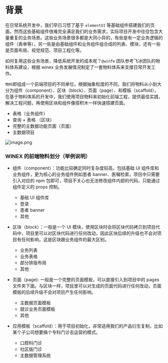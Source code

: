 # 背景

在日常系统开发中，我们早已习惯了基于 `elementUI` 等基础组件搭建我们的页面。然而这些基础组件很难完全满足我们的业务需求，实际项目开发中往往包含大量重复的业务场景。这些业务场景很多都是大同小异的，有些是有一定业务逻辑的组件（表单等），另一些是由基础组件和业务组件组合成的列表、模块，还有一些是页面布局、视觉规范、项目工程化等。

如何复用这些业务场景，降低系统开发的成本呢？`@winfe` 团队参考飞冰团队的物料体系建设，根据 winex 业务发展情况制定了一套物料体系来支撑日常开发工作。
​

`物料`即组成一个前端项目的不同单位，根据抽象粒度的不同，我们将物料从小到大分为组件（component）、区块（block）、页面（page）、和模板（scaffold）。在基于物料体系的开发中，我们使用项目物料来初始化前端工程，提供最佳实践，解决工程问题，再使用区块和组件像搭积木一样快速搭建页面。

- 表格（业务组件）
- 查询 + 表格 （区块）
- 完整的主数据功能页面（页面）
- 主数据项目

![image.png](/winex-material-doc/material.png)

### WINEX 的前端物料划分（举例说明）

- 组件（component）：功能比较确定同时复杂度较高，包括基础 UI 组件库和业务组件，更为核心的业务组件例如患者 banner、医嘱检索，项目中只需要引入对应的 npm 包即可，项目不关心也无法修改组件内部的代码，只能通过组件定义的 props 控制。

  - 基础 UI 组件库
  - 登录
  - 患者 banner
  - 其他

- 区块（block）：一般是一个 UI 模块，使用区块时会将区块代码拷贝到项目代码中，项目里可以对区块代码进行任何改动，因此区块后续的升级也不会对项目有任何影响，这是区块跟业务组件的最大区别。

  - 业务列表
  - 业务表格
  - 部分排版布局
  - 其他

- 页面（page): 一般是一个完整的页面模板，可以直接引入到项目中的 pages 文件夹下面。与区块一样，项目里可以对生成的页面代码进行任何改动，页面模板的后续升级不会对项目产生任何影响。

  - 主数据页面模板
  - 就诊业务页面模板
  - 其他

- 应用模板（scaffold）：用于项目初始化，非常适用我们的产品衍生复制，比如某个子公司想要搞个专科门诊去运营的模式。
  - 口腔科门诊
  - 社区版门诊
  - 主数据管理系统
